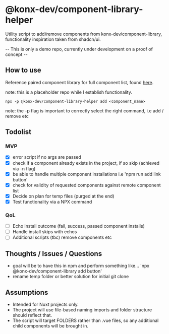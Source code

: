 # @konx-dev/component-library-helper

Utility script to add/remove components from konx-dev/component-library, functionality inspiration taken from shadcn/ui.

-- This is only a demo repo, currently under development on a proof of concept --

## How to use

Reference paired component library for full component list, found [here](https://github.com/konx-dev/component-library-demo).

note: this is a placeholder repo while I establish functionality.

`npx -p @konx-dev/component-library-helper add <component_name>`

note: the -p flag is important to correctly select the right command, i.e add / remove etc

## Todolist

### MVP

- [x] error script if no args are passed
- [x] check if a component already exists in the project, if so skip (achieved via -n flag)
- [x] be able to handle multiple component installations i.e 'npm run add link button'
- [x] check for validity of requested components against remote component list
- [x] Decide on plan for temp files (purged at the end)
- [x] Test functionality via a NPX command

### QoL

- [ ] Echo install outcome (fail, success, passed component installs)
- [ ] Handle install skips with echos
- [ ] Additional scripts (tbc) remove components etc

## Thoughts / Issues / Questions

- goal will be to have this in npm and perform something like... 'npx @konx-dev/component-library add button'
- rename temp folder or better solution for initial git clone

## Assumptions

- Intended for Nuxt projects only.
- The project will use file-based naming imports and folder structure should reflect that.
- The script will target FOLDERS rather than .vue files, so any additional child components will be brought in.
